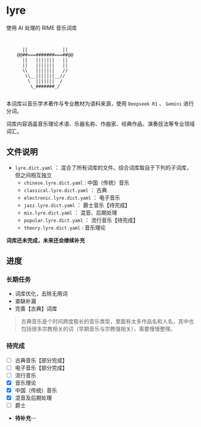 # lyre

使用 AI 处理的 RIME 音乐词库

```text


      ||             ||
    @@##===#######===##@@
      ||   |||||||   ||
      ||   |||||||   ||
      \\   |||||||   //
       \\__|||||||__//
        \  |||||||  /
         \_#######_/


```

本词库以音乐学术著作与专业教材为语料来源，使用 `Deepseek R1` 、 `Gemini` 进行分词。

词库内容涵盖音乐理论术语、乐器名称、作曲家、经典作品、演奏技法等专业领域词汇。

## 文件说明

- `lyre.dict.yaml` ： 混合了所有词库的文件。综合词库取自于下列的子词库，但之间相互独立
  - `chinese.lyre.dict.yaml` : 中国（传统）音乐
  - `classical.lyre.dict.yaml` ： 古典
  - `electronic.lyre.dict.yaml` ： 电子音乐
  - `jazz.lyre.dict.yaml` ： 爵士音乐【待完成】
  - `mix.lyre.dict.yaml` ： 混音、后期处理
  - `popular.lyre.dict.yaml` ： 流行音乐【待完成】
  - `theory.lyre.dict.yaml` : 音乐理论

**词库还未完成，未来还会继续补充**

## 进度

### 长期任务

- 词库优化，去除无用词
- 查缺补漏
- 完善【古典】词库

> 古典音乐是个时间跨度极长的音乐类型，里面有太多作品名和人名，其中也包括很多宗教相关的词（早期音乐与宗教强相关），需要慢慢整理。

### 待完成

- [ ] 古典音乐【部分完成】
- [ ] 电子音乐【部分完成】
- [ ] 流行音乐
- [x] 音乐理论
- [x] 中国（传统）音乐
- [x] 混音及后期处理
- [ ] 爵士
- **待补充···**
